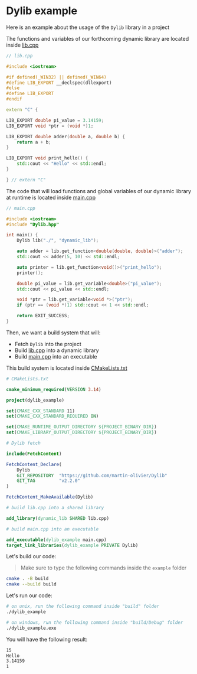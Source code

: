 # Dylib example

Here is an example about the usage of the `Dylib` library in a project

The functions and variables of our forthcoming dynamic library are located inside [lib.cpp](lib.cpp)

```c++
// lib.cpp

#include <iostream>

#if defined(_WIN32) || defined(_WIN64)
#define LIB_EXPORT __declspec(dllexport)
#else
#define LIB_EXPORT
#endif

extern "C" {

LIB_EXPORT double pi_value = 3.14159;
LIB_EXPORT void *ptr = (void *)1;

LIB_EXPORT double adder(double a, double b) {
    return a + b;
}

LIB_EXPORT void print_hello() {
    std::cout << "Hello" << std::endl;
}

} // extern "C"
```

The code that will load functions and global variables of our dynamic library at runtime is located inside [main.cpp](main.cpp)

```c++
// main.cpp

#include <iostream>
#include "Dylib.hpp"

int main() {
    Dylib lib("./", "dynamic_lib");

    auto adder = lib.get_function<double(double, double)>("adder");
    std::cout << adder(5, 10) << std::endl;

    auto printer = lib.get_function<void()>("print_hello");
    printer();

    double pi_value = lib.get_variable<double>("pi_value");
    std::cout << pi_value << std::endl;

    void *ptr = lib.get_variable<void *>("ptr");
    if (ptr == (void *)1) std::cout << 1 << std::endl;

    return EXIT_SUCCESS;
}
```

Then, we want a build system that will:

- Fetch `Dylib` into the project
- Build [lib.cpp](lib.cpp) into a dynamic library
- Build [main.cpp](main.cpp) into an executable

This build system is located inside [CMakeLists.txt](CMakeLists.txt)

```cmake
# CMakeLists.txt

cmake_minimum_required(VERSION 3.14)

project(dylib_example)

set(CMAKE_CXX_STANDARD 11)
set(CMAKE_CXX_STANDARD_REQUIRED ON)

set(CMAKE_RUNTIME_OUTPUT_DIRECTORY ${PROJECT_BINARY_DIR})
set(CMAKE_LIBRARY_OUTPUT_DIRECTORY ${PROJECT_BINARY_DIR})

# Dylib fetch

include(FetchContent)

FetchContent_Declare(
    Dylib
    GIT_REPOSITORY  "https://github.com/martin-olivier/Dylib"
    GIT_TAG         "v2.2.0"
)

FetchContent_MakeAvailable(Dylib)

# build lib.cpp into a shared library

add_library(dynamic_lib SHARED lib.cpp)

# build main.cpp into an executable

add_executable(dylib_example main.cpp)
target_link_libraries(dylib_example PRIVATE Dylib)
```

Let's build our code:
> Make sure to type the following commands inside the `example` folder

```sh
cmake . -B build
cmake --build build
```

Let's run our code:

```sh
# on unix, run the following command inside "build" folder
./dylib_example

# on windows, run the following command inside "build/Debug" folder
./dylib_example.exe
```

You will have the following result:

```sh
15
Hello
3.14159
1
```
